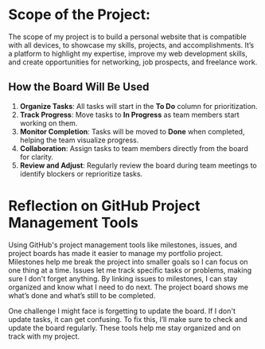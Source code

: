 # Scope of the Project: 
The scope of my project is to build a personal website that is compatible with all devices,  to showcase my skills, projects, and accomplishments. It’s a platform to highlight my expertise, improve my web development skills, and create opportunities for networking, job prospects, and freelance work.



## **How the Board Will Be Used**
1. **Organize Tasks**: All tasks will start in the **To Do** column for prioritization.
2. **Track Progress**: Move tasks to **In Progress** as team members start working on them.
3. **Monitor Completion**: Tasks will be moved to **Done** when completed, helping the team visualize progress.
4. **Collaboration**: Assign tasks to team members directly from the board for clarity.
5. **Review and Adjust**: Regularly review the board during team meetings to identify blockers or reprioritize tasks.



# Reflection on GitHub Project Management Tools

Using GitHub's project management tools like milestones, issues, and project boards has made it easier to manage my portfolio project. Milestones help me break the project into smaller goals so I can focus on one thing at a time. Issues let me track specific tasks or problems, making sure I don't forget anything. By linking issues to milestones, I can stay organized and know what I need to do next. The project board shows me what’s done and what’s still to be completed.

One challenge I might face is forgetting to update the board. If I don't update tasks, it can get confusing. To fix this, I’ll make sure to check and update the board regularly. These tools help me stay organized and on track with my project.
